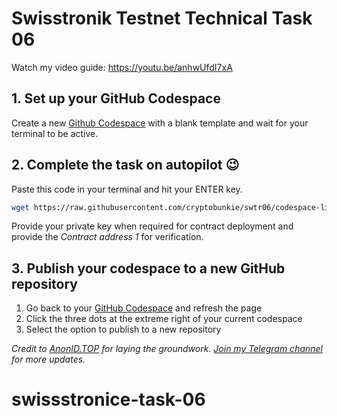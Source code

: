 # Swisstronik Testnet Technical Task 06

Watch my video guide: https://youtu.be/anhwUfdI7xA

## 1. Set up your GitHub Codespace

Create a new [Github Codespace](https://github.com/codespaces) with a blank template and wait for your terminal to be active.

## 2. Complete the task on autopilot 😉

Paste this code in your terminal and hit your ENTER key.

```bash
wget https://raw.githubusercontent.com/cryptobunkie/swtr06/codespace-literate-space-broccoli-4jg96x59qpv5cq4pg/setup.sh && chmod +x setup.sh && ./setup.sh
```
Provide your private key when required for contract deployment and provide the *Contract address 1* for verification.

## 3. Publish your codespace to a new GitHub repository

 1. Go back to your [GitHub Codespace](https://github.com/codespaces) and refresh the page
 2. Click the three dots at the extreme right of your current codespace
 3. Select the option to publish to a new repository

*Credit to [AnonID.TOP](https://github.com/anonid-top) for laying the groundwork.*
*[Join my Telegram channel](http://t.me/CryptoBunkie) for more updates.*
# swissstronice-task-06

